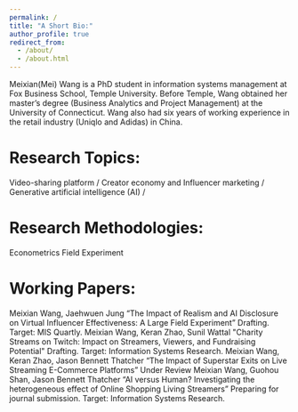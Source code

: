 ```yaml
---
permalink: /
title: "A Short Bio:"
author_profile: true
redirect_from: 
  - /about/
  - /about.html
---
```


Meixian(Mei) Wang is a PhD student in information systems management at Fox Business School, Temple University. Before Temple, Wang obtained her master’s degree (Business Analytics and Project Management) at the University of Connecticut. Wang also had six years of working experience in the retail industry (Uniqlo and Adidas) in China.

Research Topics:
======
Video-sharing platform /
Creator economy and Influencer marketing /
Generative artificial intelligence (AI) /

Research Methodologies:
======
Econometrics
Field Experiment

Working Papers:
======
Meixian Wang, Jaehwuen Jung “The Impact of Realism and AI Disclosure on Virtual Influencer Effectiveness: A Large Field Experiment”
Drafting. Target: MIS Quartly.
Meixian Wang, Keran Zhao, Sunil Wattal "Charity Streams on Twitch: Impact on Streamers, Viewers, and Fundraising Potential"
Drafting. Target: Information Systems Research.
Meixian Wang, Keran Zhao, Jason Bennett Thatcher “The Impact of Superstar Exits on Live Streaming E-Commerce Platforms”
Under Review
Meixian Wang, Guohou Shan, Jason Bennett Thatcher “AI versus Human? Investigating the heterogeneous effect of Online Shopping Living Streamers”
Preparing for journal submission. Target: Information Systems Research.

